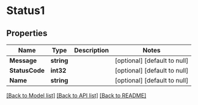 # Status1

## Properties
Name | Type | Description | Notes
------------ | ------------- | ------------- | -------------
**Message** | **string** |  | [optional] [default to null]
**StatusCode** | **int32** |  | [optional] [default to null]
**Name** | **string** |  | [optional] [default to null]

[[Back to Model list]](../README.md#documentation-for-models) [[Back to API list]](../README.md#documentation-for-api-endpoints) [[Back to README]](../README.md)

